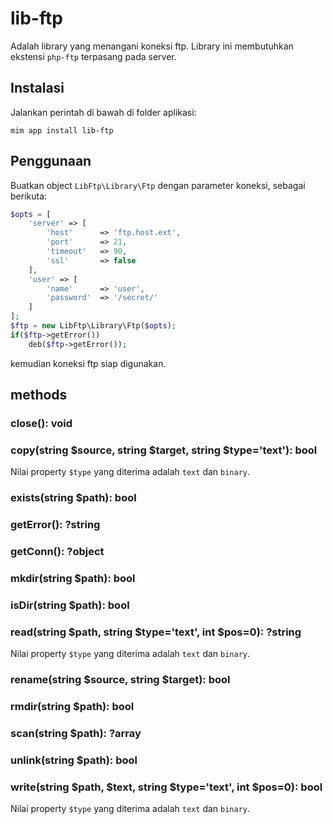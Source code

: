 # lib-ftp

Adalah library yang menangani koneksi ftp. Library ini membutuhkan
ekstensi `php-ftp` terpasang pada server.

## Instalasi

Jalankan perintah di bawah di folder aplikasi:

```
mim app install lib-ftp
```

## Penggunaan

Buatkan object `LibFtp\Library\Ftp` dengan parameter koneksi, sebagai berikuta:

```php
$opts = [
    'server' => [
        'host'      => 'ftp.host.ext',
        'port'      => 21,
        'timeout'   => 90,
        'ssl'       => false
    ],
    'user' => [
        'name'      => 'user',
        'password'  => '/secret/'
    ]
];
$ftp = new LibFtp\Library\Ftp($opts);
if($ftp->getError())
    deb($ftp->getError());
```

kemudian koneksi ftp siap digunakan.

## methods

### close(): void

### copy(string $source, string $target, string $type='text'): bool

Nilai property `$type` yang diterima adalah `text` dan `binary`.

### exists(string $path): bool

### getError(): ?string

### getConn(): ?object

### mkdir(string $path): bool

### isDir(string $path): bool

### read(string $path, string $type='text', int $pos=0): ?string

Nilai property `$type` yang diterima adalah `text` dan `binary`.

### rename(string $source, string $target): bool

### rmdir(string $path): bool

### scan(string $path): ?array

### unlink(string $path): bool

### write(string $path, $text, string $type='text', int $pos=0): bool

Nilai property `$type` yang diterima adalah `text` dan `binary`.